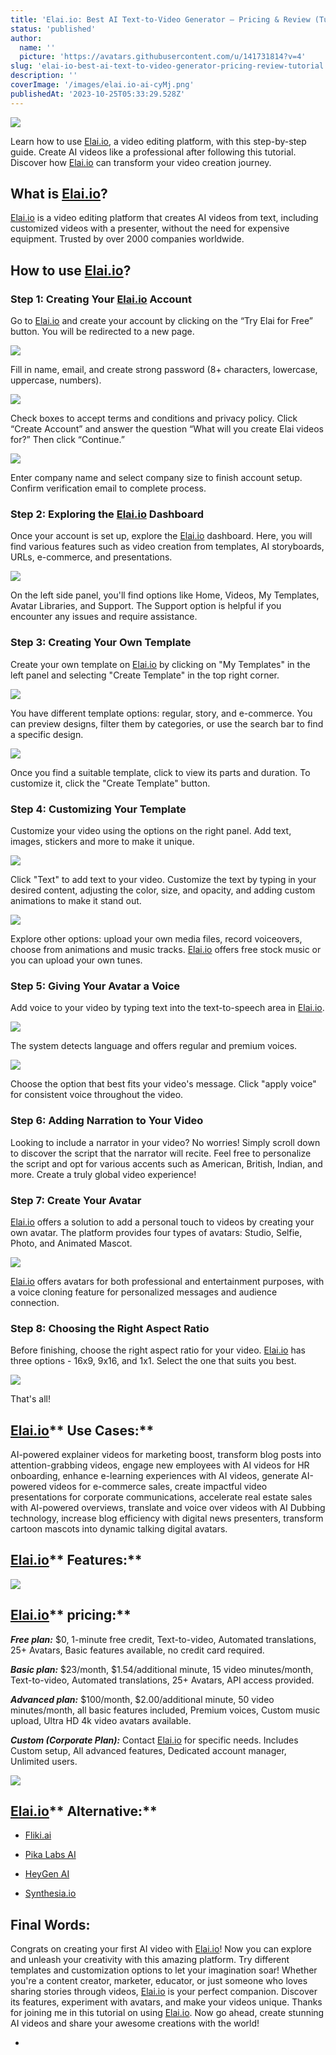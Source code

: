 ```yaml
---
title: 'Elai.io: Best AI Text-to-Video Generator – Pricing & Review (Tutorial)'
status: 'published'
author:
  name: ''
  picture: 'https://avatars.githubusercontent.com/u/141731814?v=4'
slug: 'elai-io-best-ai-text-to-video-generator-pricing-review-tutorial'
description: ''
coverImage: '/images/elai.io-ai-cyMj.png'
publishedAt: '2023-10-25T05:33:29.528Z'
---
```


![](/images/elai.io-ai-c3OT.png)

Learn how to use [Elai.io](http://Elai.io), a video editing platform, with this step-by-step guide. Create AI videos like a professional after following this tutorial. Discover how [Elai.io](http://Elai.io) can transform your video creation journey.

## **What is **[**Elai.io**](http://Elai.io)**?**

[Elai.io](http://Elai.io) is a video editing platform that creates AI videos from text, including customized videos with a presenter, without the need for expensive equipment. Trusted by over 2000 companies worldwide.

## **How to use **[**Elai.io**](http://Elai.io)**?**

### **Step 1: Creating Your **[**Elai.io**](http://Elai.io)** Account**

Go to [Elai.io](http://Elai.io) and create your account by clicking on the “Try Elai for Free” button. You will be redirected to a new page.

![](/images/elai-io-sign-up-1024x446-cyOD.png)

Fill in name, email, and create strong password (8+ characters, lowercase, uppercase, numbers).

![](/images/image-11-QyMT.png)

Check boxes to accept terms and conditions and privacy policy. Click “Create Account” and answer the question “What will you create Elai videos for?” Then click “Continue.”

![](/images/image-10-gyND.png)

Enter company name and select company size to finish account setup. Confirm verification email to complete process.

### **Step 2: Exploring the **[**Elai.io**](http://Elai.io)** Dashboard**

Once your account is set up, explore the [Elai.io](http://Elai.io) dashboard. Here, you will find various features such as video creation from templates, AI storyboards, URLs, e-commerce, and presentations.

![](/images/elai.io-dashboard-1024x495-g2MD.png)

On the left side panel, you'll find options like Home, Videos, My Templates, Avatar Libraries, and Support. The Support option is helpful if you encounter any issues and require assistance.

### **Step 3: Creating Your Own Template**

Create your own template on [Elai.io](http://Elai.io) by clicking on "My Templates" in the left panel and selecting "Create Template" in the top right corner.

![](/images/elai.io-templates-1024x312-AzMT.png)

You have different template options: regular, story, and e-commerce. You can preview designs, filter them by categories, or use the search bar to find a specific design.

![](/images/elai.io-my-templates-1024x574-Q3MD.png)

Once you find a suitable template, click to view its parts and duration. To customize it, click the "Create Template" button.

### **Step 4: Customizing Your Template**

Customize your video using the options on the right panel. Add text, images, stickers and more to make it unique.

![](/images/elai-io-customize-template-Y0OT.png)

Click "Text" to add text to your video. Customize the text by typing in your desired content, adjusting the color, size, and opacity, and adding custom animations to make it stand out.

![](/images/elai-io-ai-text-Y1NT.png)

Explore other options: upload your own media files, record voiceovers, choose from animations and music tracks. [Elai.io](http://Elai.io) offers free stock music or you can upload your own tunes.

### **Step 5: Giving Your Avatar a Voice**

Add voice to your video by typing text into the text-to-speech area in [Elai.io](http://Elai.io).

![](/images/elai.io-avatar-voice-kzMz.png)

The system detects language and offers regular and premium voices.

![](/images/elai.io-avatar-select-voice-k1Mj.png)

Choose the option that best fits your video's message. Click "apply voice" for consistent voice throughout the video.

### **Step 6: Adding Narration to Your Video**

Looking to include a narrator in your video? No worries! Simply scroll down to discover the script that the narrator will recite. Feel free to personalize the script and opt for various accents such as American, British, Indian, and more. Create a truly global video experience!

### **Step 7: Create Your Avatar**

[Elai.io](http://Elai.io) offers a solution to add a personal touch to videos by creating your own avatar. The platform provides four types of avatars: Studio, Selfie, Photo, and Animated Mascot.

![](/images/elai-io-create-avatar-1024x508-A2Nz.png)

[Elai.io](http://Elai.io) offers avatars for both professional and entertainment purposes, with a voice cloning feature for personalized messages and audience connection.

### **Step 8: Choosing the Right Aspect Ratio**

Before finishing, choose the right aspect ratio for your video. [Elai.io](http://Elai.io) has three options - 16x9, 9x16, and 1x1. Select the one that suits you best.

![](/images/image-12-gwNj.png)

That's all!

## [**Elai.io**](http://Elai.io)** Use Cases:**

AI-powered explainer videos for marketing boost, transform blog posts into attention-grabbing videos, engage new employees with AI videos for HR onboarding, enhance e-learning experiences with AI videos, generate AI-powered videos for e-commerce sales, create impactful video presentations for corporate communications, accelerate real estate sales with AI-powered overviews, translate and voice over videos with AI Dubbing technology, increase blog efficiency with digital news presenters, transform cartoon mascots into dynamic talking digital avatars.

## [**Elai.io**](http://Elai.io)** Features:**

![](/images/screenshot-2023-10-25-103122-cxMj.png)

## [**Elai.io**](http://Elai.io)** pricing:**

***Free plan:*** $0, 1-minute free credit, Text-to-video, Automated translations, 25+ Avatars, Basic features available, no credit card required.

***Basic plan:*** $23/month, $1.54/additional minute, 15 video minutes/month, Text-to-video, Automated translations, 25+ Avatars, API access provided.

***Advanced plan:*** $100/month, $2.00/additional minute, 50 video minutes/month, all basic features included, Premium voices, Custom music upload, Ultra HD 4k video avatars available.

***Custom (Corporate Plan):*** Contact [Elai.io](http://Elai.io) for specific needs. Includes Custom setup, All advanced features, Dedicated account manager, Unlimited users.

![](/images/elai.io-pricing-1024x450-Y3NT.png)

## [**Elai.io**](http://Elai.io)** Alternative:**

- [Fliki.ai](http://Fliki.ai)

- [Pika Labs AI](https://dragganaitool.com/pika-labs-ai/)

- [HeyGen AI](https://dragganaitool.com/heygen-ai/)

- [Synthesia.io](http://Synthesia.io)

## **Final Words:**

Congrats on creating your first AI video with [Elai.io](http://Elai.io)! Now you can explore and unleash your creativity with this amazing platform. Try different templates and customization options to let your imagination soar! Whether you're a content creator, marketer, educator, or just someone who loves sharing stories through videos, [Elai.io](http://Elai.io) is your perfect companion. Discover its features, experiment with avatars, and make your videos unique. Thanks for joining me in this tutorial on using [Elai.io](http://Elai.io). Now go ahead, create stunning AI videos and share your awesome creations with the world!

- <br>

    <br>







